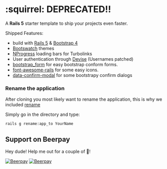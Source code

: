 # :squirrel: DEPRECATED!!

A **Rails 5** starter template to ship your projects even faster.

Shipped Features:

* build with [Rails 5](http://rubyonrails.org/) & [Bootstrap 4](https://github.com/twbs/bootstrap-sass)
* [Bootswatch](https://bootswatch.com/) themes
* [NProgress](http://ricostacruz.com/nprogress/) loading bars for Turbolinks
* User authentication through [Devise](https://github.com/plataformatec/devise) (Usernames patched)
* [bootstrap_form](https://github.com/bootstrap-ruby/rails-bootstrap-forms) for easy bootstrap conform forms.
* [font-awesome-rails](https://github.com/bokmann/font-awesome-rails) for some easy icons.
* [data-confirm-modal](https://github.com/ifad/data-confirm-modal) for some bootstrapy confirm dialogs

### Rename the application

After cloning you most likely want to rename the application, this is why we included [rename](https://github.com/morshedalam/rename)

Simply go in the directory and type:

    rails g rename:app_to YourName

## Support on Beerpay
Hey dude! Help me out for a couple of :beers:!

[![Beerpay](https://beerpay.io/b1nary/Hackidihack/badge.svg?style=beer-square)](https://beerpay.io/b1nary/Hackidihack)  [![Beerpay](https://beerpay.io/b1nary/Hackidihack/make-wish.svg?style=flat-square)](https://beerpay.io/b1nary/Hackidihack?focus=wish)
